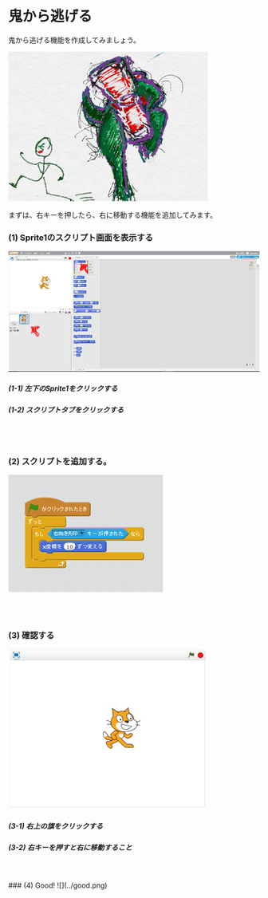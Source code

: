 # 鬼から逃げる


鬼から逃げる機能を作成してみましょう。

![](about.png)



まずは、右キーを押したら、右に移動する機能を追加してみます。



### (1) Sprite1のスクリプト画面を表示する

![](c001.png)

##### (1-1) 左下のSprite1をクリックする
##### (1-2) スクリプトタブをクリックする

<br>
<br>

### (2) スクリプトを追加する。
![](s001.png)

<br>
<br>

### (3) 確認する
![](con01.png)
##### (3-1) 右上の旗をクリックする
##### (3-2) 右キーを押すと右に移動すること


<br>
<br>
### (4) Good!
![](../good.png)

